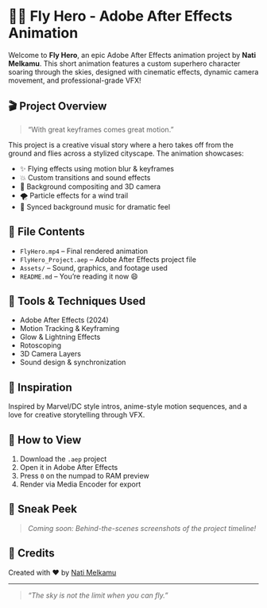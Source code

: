 # 🦸‍♂️ Fly Hero - Adobe After Effects Animation

Welcome to **Fly Hero**, an epic Adobe After Effects animation project by **Nati Melkamu**. This short animation features a custom superhero character soaring through the skies, designed with cinematic effects, dynamic camera movement, and professional-grade VFX!

## 🎬 Project Overview

> “With great keyframes comes great motion.”

This project is a creative visual story where a hero takes off from the ground and flies across a stylized cityscape. The animation showcases:

- ✨ Flying effects using motion blur & keyframes  
- 💥 Custom transitions and sound effects  
- 🌆 Background compositing and 3D camera  
- 🌪️ Particle effects for a wind trail  
- 🎵 Synced background music for dramatic feel

## 📁 File Contents

- `FlyHero.mp4` – Final rendered animation  
- `FlyHero_Project.aep` – Adobe After Effects project file  
- `Assets/` – Sound, graphics, and footage used  
- `README.md` – You’re reading it now 😄

## 🎨 Tools & Techniques Used

- Adobe After Effects (2024)
- Motion Tracking & Keyframing
- Glow & Lightning Effects
- Rotoscoping
- 3D Camera Layers
- Sound design & synchronization

## 🧠 Inspiration

Inspired by Marvel/DC style intros, anime-style motion sequences, and a love for creative storytelling through VFX.

## 🚀 How to View

1. Download the `.aep` project  
2. Open it in Adobe After Effects  
3. Press `0` on the numpad to RAM preview  
4. Render via Media Encoder for export

## 📸 Sneak Peek

> *Coming soon: Behind-the-scenes screenshots of the project timeline!*

## 🤝 Credits

Created with ❤️ by [Nati Melkamu](https://github.com/Nati6666)

---

> _“The sky is not the limit when you can fly.”_

